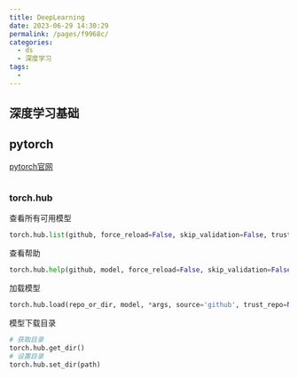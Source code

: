 ```yaml
---
title: DeepLearning
date: 2023-06-29 14:30:29
permalink: /pages/f9968c/
categories:
  - ds
  - 深度学习
tags:
  - 
---
```


## 深度学习基础


## pytorch
[pytorch官网](https://pytorch.org/)
```

```
### torch.hub
查看所有可用模型
```python
torch.hub.list(github, force_reload=False, skip_validation=False, trust_repo=None)
```
查看帮助
```python
torch.hub.help(github, model, force_reload=False, skip_validation=False, trust_repo=None)
```
加载模型
```python
torch.hub.load(repo_or_dir, model, *args, source='github', trust_repo=None, force_reload=False, verbose=True, skip_validation=False, **kwargs)
```
模型下载目录
```python
# 获取目录
torch.hub.get_dir()
# 设置目录
torch.hub.set_dir(path)
```